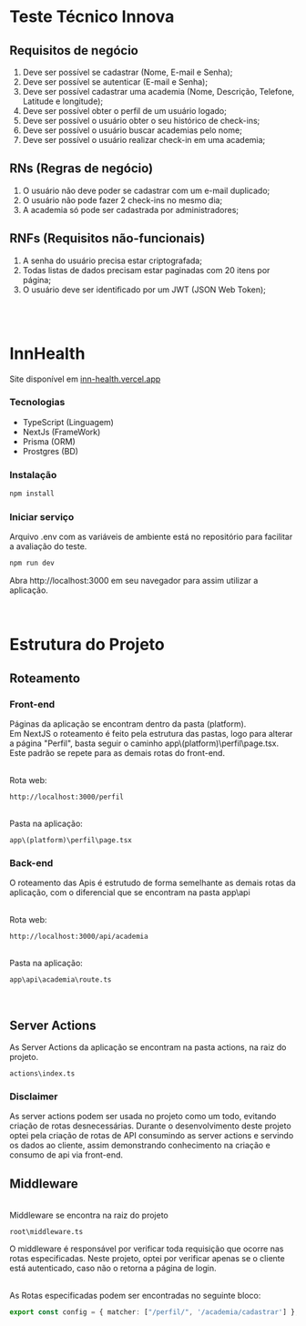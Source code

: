 # Teste Técnico Innova

## Requisitos de negócio

1. Deve ser possível se cadastrar (Nome, E-mail e Senha);
2. Deve ser possível se autenticar (E-mail e Senha);
3. Deve ser possível cadastrar uma academia (Nome, Descrição, Telefone, Latitude e longitude);
4. Deve ser possível obter o perfil de um usuário logado;
5. Deve ser possível o usuário obter o seu histórico de check-ins;
6. Deve ser possível o usuário buscar academias pelo nome;
7. Deve ser possível o usuário realizar check-in em uma academia;

## RNs (Regras de negócio)

1. O usuário não deve poder se cadastrar com um e-mail duplicado;
2. O usuário não pode fazer 2 check-ins no mesmo dia;
3. A academia só pode ser cadastrada por administradores;

## RNFs (Requisitos não-funcionais)
1.  A senha do usuário precisa estar criptografada;
2.  Todas listas de dados precisam estar paginadas com 20 itens por página;
3.  O usuário deve ser identificado por um JWT (JSON Web Token);

<br>
<br>

# InnHealth

Site disponível em [inn-health.vercel.app](inn-health.vercel.app)




### Tecnologias

- TypeScript (Linguagem)
- NextJs (FrameWork)
- Prisma (ORM)
- Prostgres (BD)


### Instalação

```bash
npm install
```

### Iniciar serviço

Arquivo .env com as variáveis de ambiente está no repositório para facilitar a avaliação do teste.

```bash
npm run dev
```

Abra http://localhost:3000 em seu navegador para assim utilizar a aplicação.


<br>

# Estrutura do Projeto

## Roteamento

### Front-end

Páginas da aplicação se encontram dentro da pasta (platform).<br>
Em NextJS o roteamento é feito pela estrutura das pastas, logo para alterar a página "Perfil", basta seguir o caminho app\\(platform)\perfil\page.tsx. Este padrão se repete para as demais rotas do front-end.

<br>
Rota web:

```
http://localhost:3000/perfil
```
<br>
Pasta na aplicação:

```
app\(platform)\perfil\page.tsx
```

### Back-end
O roteamento das Apis é estrutudo de forma semelhante as demais rotas da aplicação, com o diferencial que se encontram na pasta app\api

<br>
Rota web:

```
http://localhost:3000/api/academia
```

<br>
Pasta na aplicação:

```
app\api\academia\route.ts
```

<br>

## Server Actions

As Server Actions da aplicação se encontram na pasta actions, na raiz do projeto. 

```
actions\index.ts
```

### Disclaimer

As server actions podem ser usada no projeto como um todo, evitando criação de rotas desnecessárias. Durante o desenvolvimento deste projeto optei pela criação de rotas de API consumindo as server actions e servindo os dados ao cliente, assim demonstrando conhecimento na criação e consumo de api via front-end.

## Middleware

<br>
Middleware se encontra na raiz do projeto

```
root\middleware.ts
```

O middleware é responsável por verificar toda requisição que ocorre nas rotas especificadas.
Neste projeto, optei por verificar apenas se o cliente está autenticado, caso não o retorna a página de login. 

<br>
As Rotas especificadas podem ser encontradas no seguinte bloco:

```ts
export const config = { matcher: ["/perfil/", '/academia/cadastrar'] };
```

